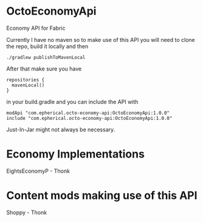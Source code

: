 # OctoEconomyApi
Economy API for Fabric


Currently I have no maven so to make use of this API you will need to clone the repo, build it locally and then 

`./gradlew publishToMavenLocal`

After that make sure you have 

```
repositories {
  mavenLocal()
}
```

in your build.gradle and you can include the API with

```
modApi "com.epherical.octo-economy-api:OctoEconomyApi:1.0.0"
include "com.epherical.octo-economy-api:OctoEconomyApi:1.0.0"
```

Just-In-Jar might not always be necessary.


# Economy Implementations

EightsEconomyP - Thonk


# Content mods making use of this API

Shoppy - Thonk
